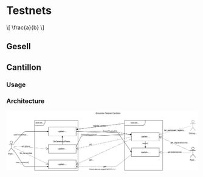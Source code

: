 # Testnets

\\[ \frac{a}{b} \\]
## Gesell

## Cantillon

### Usage

### Architecture
![Cantillon](./Testnet-Cantillon-Component-Interactions.svg)
